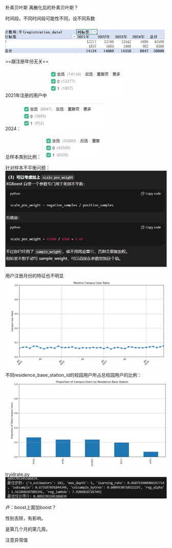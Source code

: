 朴素贝叶斯
离散化后的朴素贝叶斯？

时间段，不同时间段可能性不同，设不同系数

![](../../img/Pasted%20image%2020251016211912.png)
==跟注册年份无关==

2021年注册的用户中
![](../../img/Pasted%20image%2020251016214354.png)

2024：
![](../../img/Pasted%20image%2020251016214458.png)

总样本类别比例：
![](../../img/Pasted%20image%2020251016214659.png)

针对样本不平衡问题：
![](../../img/Pasted%20image%2020251016215351.png)

用户注册月份的特征也不明显
![](../../img/Pasted%20image%2020251016215941.png)

不同residence_base_station_id的校园用户所占总校园用户的比例：
![](../../img/Pasted%20image%2020251016220354.png)


tryidrate.py
![](../../img/Pasted%20image%2020251016225851.png)


卢：boost上面加boost？

性别去除，有影响。

是第几个月的第几周。

注意异常值